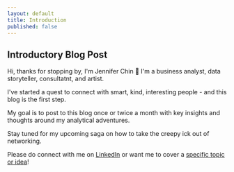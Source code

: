 ```yaml
---
layout: default
title: Introduction
published: false
---
```


## Introductory Blog Post

Hi, thanks for stopping by, I'm Jennifer Chin 👋 I'm a business analyst, data storyteller, consultatnt, and artist.

I've started a quest to connect with smart, kind, interesting people - and this blog is the first step.

My goal is to post to this blog once or twice a month with key insights and thoughts around my analytical adventures.

Stay tuned for my upcoming saga on how to take the creepy ick out of networking.

Please do connect with me on [LinkedIn](https://www.linkedin.com/in/jennchin/) or want me to cover a [specific topic or idea]()!
